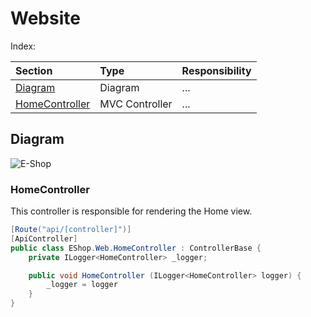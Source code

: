 # Website

Index:

| Section | Type | Responsibility |
| :- | :- | :- |
| [Diagram](#diagram) | Diagram | ... |
| [HomeController](#homecontroller) | MVC Controller| ... |


## Diagram

![E-Shop](embed:Container-001)

### HomeController

This controller is responsible for rendering the Home view.

```csharp
[Route("api/[controller]")]
[ApiController]
public class EShop.Web.HomeController : ControllerBase {
    private ILogger<HomeController> _logger;

    public void HomeController (ILogger<HomeController> logger) {
        _logger = logger
    }
}
```